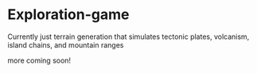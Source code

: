 # Exploration-game

Currently just terrain generation that simulates tectonic plates, volcanism, island chains, and mountain ranges

more coming soon!
